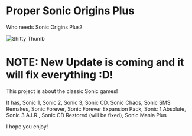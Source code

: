  # Proper Sonic Origins Plus
Who needs Sonic Origins Plus?

![Shitty Thumb](https://github.com/Tminec/proper-sonic-origins-plus/assets/109427414/a239fc44-c7ea-45db-9d7e-e67ea35047da)

# **NOTE: New Update is coming and it will fix everything :D!**

This project is about the classic Sonic games!

It has, Sonic 1, Sonic 2, Sonic 3, Sonic CD, Sonic Chaos, Sonic SMS Remakes, Sonic Forever, Sonic Forever Expansion Pack, Sonic 1 Absolute, Sonic 3 A.I.R., Sonic CD Restored (will be fixed), Sonic Mania Plus

 I hope you enjoy!
